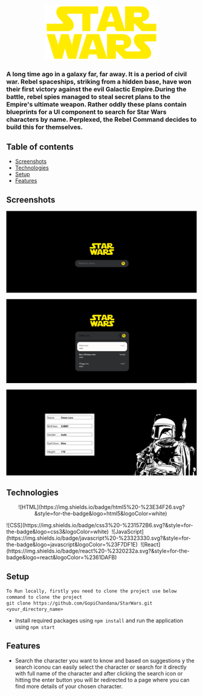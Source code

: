 <p align="center">
  <img  width="300px" src="https://github.com/GopiChandana/StarWars/blob/main/join-upipr-fe-master/src/pages/Home/star-wars-logo.png" alt="star wars logo"/>
</p>

### A long time ago in a galaxy far, far away. It is a period of civil war. Rebel spaceships, striking from a hidden base, have won their first victory against the evil Galactic Empire.During the battle, rebel spies managed to steal secret plans to the Empire's ultimate weapon. Rather oddly these plans contain blueprints for a UI component to search for Star Wars characters by name. Perplexed, the Rebel Command decides to build this for themselves.


## Table of contents
* [Screenshots](#screenshots)
* [Technologies](#technologies)
* [Setup](#setup)
* [Features](#features)


## Screenshots
![Page1](https://github.com/GopiChandana/StarWars/blob/main/join-upipr-fe-master/public/Screenshot%20(4207).png?raw=true)

![Page2](https://github.com/GopiChandana/StarWars/blob/main/join-upipr-fe-master/public/Screenshot%20(4208).png?raw=true)

![Page3](https://github.com/GopiChandana/StarWars/blob/main/join-upipr-fe-master/public/Screenshot%20(4205).png?raw=true)



## Technologies
<p align="center">
![HTML](https://img.shields.io/badge/html5%20-%23E34F26.svg?&style=for-the-badge&logo=html5&logoColor=white)&nbsp;
  </p>
![CSS](https://img.shields.io/badge/css3%20-%231572B6.svg?&style=for-the-badge&logo=css3&logoColor=white)&nbsp;
![JavaScript](https://img.shields.io/badge/javascript%20-%23323330.svg?&style=for-the-badge&logo=javascript&logoColor=%23F7DF1E)&nbsp;
![React](https://img.shields.io/badge/react%20-%2320232a.svg?&style=for-the-badge&logo=react&logoColor=%2361DAFB)&nbsp;
 

## Setup
```
To Run locally, firstly you need to clone the project use below command to clone the project
git clone https://github.com/GopiChandana/StarWars.git <your_directory_name>
```
* Install required packages using ```npm install``` and run the application using ```npm start```

## Features
* Search the character you want to know and based on suggestions y the search iconou can easily select the character or search for it directly with full name of the character and after clicking the search icon or hitting the enter button you will br redirected to a page where you can find more details of your chosen character.



